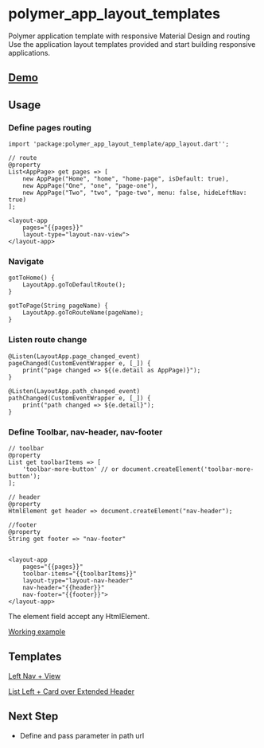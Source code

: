 # polymer_app_layout_templates
Polymer application template with responsive Material Design and routing
Use the application layout templates provided and start building responsive applications.

## [Demo](http://lejard-h.github.io/polymer_app_layout_templates/demo)

## Usage

### Define pages routing

    import 'package:polymer_app_layout_template/app_layout.dart'';
    
    // route
    @property
    List<AppPage> get pages => [
        new AppPage("Home", "home", "home-page", isDefault: true),
        new AppPage("One", "one", "page-one"),
        new AppPage("Two", "two", "page-two", menu: false, hideLeftNav: true)
    ];
    
    <layout-app 
        pages="{{pages}}" 
        layout-type="layout-nav-view">
    </layout-app>
    
### Navigate

    gotToHome() {
        LayoutApp.goToDefaultRoute();
    }

    gotToPage(String pageName) {
        LayoutApp.goToRouteName(pageName);
    }
    
### Listen route change 
    
    @Listen(LayoutApp.page_changed_event)
    pageChanged(CustomEventWrapper e, [_]) {
        print("page changed => ${(e.detail as AppPage)}");
    }
    
    @Listen(LayoutApp.path_changed_event)
    pathChanged(CustomEventWrapper e, [_]) {
        print("path changed => ${e.detail}");
    }
    
### Define Toolbar, nav-header, nav-footer
    
    // toolbar
    @property
    List get toolbarItems => [
        'toolbar-more-button' // or document.createElement('toolbar-more-button');
    ];
    
    // header
    @property
    HtmlElement get header => document.createElement("nav-header");
    
    //footer
    @property
    String get footer => "nav-footer"
       
    
    <layout-app 
        pages="{{pages}}" 
        toolbar-items="{{toolbarItems}}" 
        layout-type="layout-nav-header" 
        nav-header="{{header}}" 
        nav-footer="{{footer}}">
    </layout-app>
 
  
The element field accept any HtmlElement.

[Working example](https://github.com/lejard-h/polymer_app_layout_templates/tree/master/demo)

## Templates

[Left Nav + View](http://polymerelements.github.io/app-layout-templates/nav-view/index.html)

[List Left + Card over Extended Header](http://polymerelements.github.io/app-layout-templates/list-card-over/index.html)


## Next Step

- Define and pass parameter in path url
